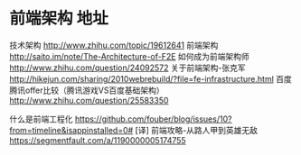 #  前端架构	地址
技术架构	http://www.zhihu.com/topic/19612641
前端架构	http://saito.im/note/The-Architecture-of-F2E
如何成为前端架构师	http://www.zhihu.com/question/24092572
关于前端架构-张克军	http://hikejun.com/sharing/2010webrebuild/?file=fe-infrastructure.html
百度腾讯offer比较（腾讯游戏VS百度基础架构）	http://www.zhihu.com/question/25583350



什么是前端工程化	https://github.com/fouber/blog/issues/10?from=timeline&isappinstalled=0#
[译] 前端攻略-从路人甲到英雄无敌	https://segmentfault.com/a/1190000005174755